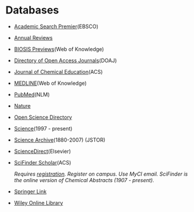 # Databases

* [Academic Search Premier](https://web.archive.org/web/20150906080801/http:/summit.csuci.edu:2048/login?url=http://search.ebscohost.com/login.aspx?authtype=ip,uid&profile=ehost&defaultdb=aph)\(EBSCO\)
* [Annual Reviews](https://web.archive.org/web/20150906080801/http:/summit.csuci.edu:2048/login?url=http://arjournals.annualreviews.org/action/showJournals)
* [BIOSIS Previews](https://web.archive.org/web/20150906080801/http:/summit.csuci.edu:2048/login?url=http://www.webofknowledge.com/biosis)\(Web of Knowledge\)
* [Directory of Open Access Journals](https://web.archive.org/web/20150906080801/http:/www.doaj.org/)\(DOAJ\)
* [Journal of Chemical Education](https://web.archive.org/web/20150906080801/http:/summit.csuci.edu:2048/login?url=http://pubs.acs.org/journal/jceda8)\(ACS\)
* [MEDLINE](https://web.archive.org/web/20150906080801/http:/summit.csuci.edu:2048/login?url=http://www.webofknowledge.com/medline)\(Web of Knowledge\)
* [PubMed](https://web.archive.org/web/20150906080801/http:/summit.csuci.edu:2048/login?url=http://www.ncbi.nlm.nih.gov/sites/entrez?db=PubMed)\(NLM\)
* [Nature](https://web.archive.org/web/20150906080801/http:/summit.csuci.edu:2048/login?url=http://www.nature.com/nature)
* [Open Science Directory](https://web.archive.org/web/20150906080801/http:/summit.csuci.edu:2048/login?url=http://www.opensciencedirectory.net/)
* [Science](https://web.archive.org/web/20150906080801/http:/summit.csuci.edu:2048/login?url=http://www.sciencemag.org)\(1997 - present\)
* [Science Archive](https://web.archive.org/web/20150906080801/http:/summit.csuci.edu:2048/login?url=http://www.jstor.org/action/showPublication?journalCode=science)\(1880-2007\) \(JSTOR\)
* [ScienceDirect](https://web.archive.org/web/20150906080801/http:/summit.csuci.edu:2048/login?url=http://www.sciencedirect.com/)\(Elsevier\)
* [SciFinder Scholar](https://web.archive.org/web/20150906080801/http:/summit.csuci.edu:2048/login?url=https://scifinder.cas.org)\(ACS\)

  _Requires _[_registration_](https://web.archive.org/web/20150906080801/https:/scifinder.cas.org/registration/index.html?corpKey=EA94714F-86F3-5055-790B-616B9FF805A9)_. Register on campus. Use MyCI email. SciFinder is the online version of Chemical Abstracts \(1907 - present\)._

* [Springer Link](https://web.archive.org/web/20150906080801/http:/summit.csuci.edu:2048/login?url=http://www.springerlink.com)
* [Wiley Online Library](https://web.archive.org/web/20150906080801/http:/summit.csuci.edu:2048/login?url=http://onlinelibrary.wiley.com)



